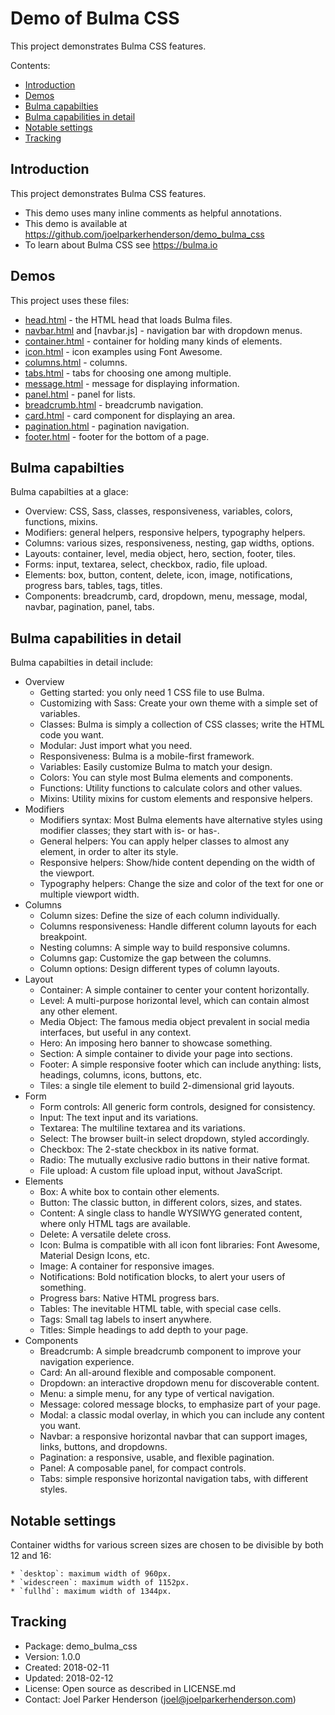 # Demo of Bulma CSS

This project demonstrates Bulma CSS features.

Contents:
* [Introduction](#introduction)
* [Demos](#demos)
* [Bulma capabilties](#bulma-capabilties)
* [Bulma capabilities in detail](#bulma-capabilities-in-detail)
* [Notable settings](#notable-settings)
* [Tracking](#tracking)


## Introduction

This project demonstrates Bulma CSS features.

  * This demo uses many inline comments as helpful annotations.
  * This demo is available at https://github.com/joelparkerhenderson/demo_bulma_css
  * To learn about Bulma CSS see https://bulma.io


## Demos

This project uses these files:

  * [head.html](demos/head.html) - the HTML head that loads Bulma files.
  * [navbar.html](demos/navbar.html) and [navbar.js] - navigation bar with dropdown menus.
  * [container.html](demos/container.html) - container for holding many kinds of elements.
  * [icon.html](demos/icon.html) - icon examples using Font Awesome.
  * [columns.html](demos/columns.html) - columns.
  * [tabs.html](demos/tabs.html) - tabs for choosing one among multiple.
  * [message.html](demos/message.html) - message for displaying information.
  * [panel.html](demos/panel.html) - panel for lists.
  * [breadcrumb.html](demos/breadcrumb.html) - breadcrumb navigation.
  * [card.html](demos/card.html) - card component for displaying an area.
  * [pagination.html](demos/pagination.html) - pagination navigation.
  * [footer.html](demos/footer.html) - footer for the bottom of a page.


## Bulma capabilties

Bulma capabilties at a glace:

  * Overview: CSS, Sass, classes, responsiveness, variables, colors, functions, mixins.
  * Modifiers: general helpers, responsive helpers, typography helpers.
  * Columns: various sizes, responsiveness, nesting, gap widths, options.
  * Layouts: container, level, media object, hero, section, footer, tiles.
  * Forms: input, textarea, select, checkbox, radio, file upload.
  * Elements: box, button, content, delete, icon, image, notifications, progress bars, tables, tags, titles.
  * Components: breadcrumb, card, dropdown, menu, message, modal, navbar, pagination, panel, tabs.


## Bulma capabilities in detail

Bulma capabilties in detail include:

  * Overview
    * Getting started: you only need 1 CSS file to use Bulma.
    * Customizing with Sass: Create your own theme with a simple set of variables.
    * Classes: Bulma is simply a collection of CSS classes; write the HTML code you want.
    * Modular: Just import what you need.
    * Responsiveness: Bulma is a mobile-first framework.
    * Variables: Easily customize Bulma to match your design.
    * Colors: You can style most Bulma elements and components.
    * Functions: Utility functions to calculate colors and other values.
    * Mixins: Utility mixins for custom elements and responsive helpers.
  * Modifiers
    * Modifiers syntax: Most Bulma elements have alternative styles using modifier classes; they start with is- or has-.
    * General helpers: You can apply helper classes to almost any element, in order to alter its style.
    * Responsive helpers: Show/hide content depending on the width of the viewport.
    * Typography helpers: Change the size and color of the text for one or multiple viewport width.
  * Columns
    * Column sizes: Define the size of each column individually.
    * Columns responsiveness: Handle different column layouts for each breakpoint.
    * Nesting columns: A simple way to build responsive columns.
    * Columns gap: Customize the gap between the columns.
    * Column options: Design different types of column layouts.
  * Layout
    * Container: A simple container to center your content horizontally.
    * Level: A multi-purpose horizontal level, which can contain almost any other element.
    * Media Object: The famous media object prevalent in social media interfaces, but useful in any context.
    * Hero: An imposing hero banner to showcase something.
    * Section: A simple container to divide your page into sections.
    * Footer: A simple responsive footer which can include anything: lists, headings, columns, icons, buttons, etc.
    * Tiles: a single tile element to build 2-dimensional grid layouts.
  * Form
    * Form controls: All generic form controls, designed for consistency.
    * Input: The text input and its variations.
    * Textarea: The multiline textarea and its variations.
    * Select: The browser built-in select dropdown, styled accordingly.
    * Checkbox: The 2-state checkbox in its native format.
    * Radio: The mutually exclusive radio buttons in their native format.
    * File upload: A custom file upload input, without JavaScript.
  * Elements
    * Box: A white box to contain other elements.
    * Button: The classic button, in different colors, sizes, and states.
    * Content: A single class to handle WYSIWYG generated content, where only HTML tags are available.
    * Delete: A versatile delete cross.
    * Icon: Bulma is compatible with all icon font libraries: Font Awesome, Material Design Icons, etc.
    * Image: A container for responsive images.
    * Notifications: Bold notification blocks, to alert your users of something.
    * Progress bars: Native HTML progress bars.
    * Tables: The inevitable HTML table, with special case cells.
    * Tags: Small tag labels to insert anywhere.
    * Titles: Simple headings to add depth to your page.
  * Components
    * Breadcrumb: A simple breadcrumb component to improve your navigation experience.
    * Card: An all-around flexible and composable component.
    * Dropdown: an interactive dropdown menu for discoverable content.
    * Menu: a simple menu, for any type of vertical navigation.
    * Message: colored message blocks, to emphasize part of your page.
    * Modal: a classic modal overlay, in which you can include any content you want.
    * Navbar: a responsive horizontal navbar that can support images, links, buttons, and dropdowns.
    * Pagination: a responsive, usable, and flexible pagination.
    * Panel: A composable panel, for compact controls.
    * Tabs: simple responsive horizontal navigation tabs, with different styles.


## Notable settings

Container widths for various screen sizes are chosen to be divisible by both 12 and 16:

    * `desktop`: maximum width of 960px.
    * `widescreen`: maximum width of 1152px.
    * `fullhd`: maximum width of 1344px.


## Tracking

  * Package: demo_bulma_css
  * Version: 1.0.0
  * Created: 2018-02-11
  * Updated: 2018-02-12
  * License: Open source as described in LICENSE.md
  * Contact: Joel Parker Henderson (joel@joelparkerhenderson.com)
